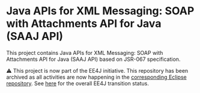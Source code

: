 # Java APIs for XML Messaging: SOAP with Attachments API for Java (SAAJ API)

This project contains Java APIs for XML Messaging: SOAP with Attachments API
for Java (SAAJ API) based on JSR-067 specification.

:warning: This project is now part of the EE4J initiative. This repository
has been archived as all activities are now happening in the 
[corresponding Eclipse repository](https://github.com/eclipse-ee4j/jaxb-dtd-parser).
See [here](https://www.eclipse.org/ee4j/status.php) for the overall
EE4J transition status.
